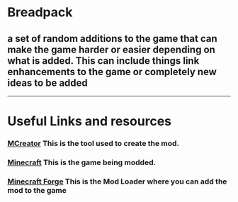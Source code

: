 # Breadpack
## a set of random additions to the game that can make the game harder or easier depending on what is added. This can include things link enhancements to the game or completely new ideas to be added
----
# Useful Links and resources
### [MCreator](https://mcreator.net) This is the tool used to create the mod.<br>
### [Minecraft](https://minecraft.net) This is the game being modded.<br>
### [Minecraft Forge](https://files.minecraftforge.net) This is the Mod Loader where you can add the mod to the game<br>
